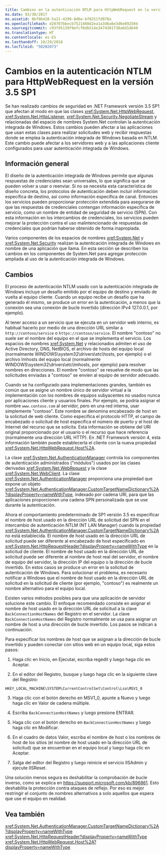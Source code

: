 ```yaml
---
title: Cambios en la autenticación NTLM para HttpWebRequest en la versión 3.5 SP1
ms.date: 03/30/2017
ms.assetid: 8bf0b428-5a21-4299-8d6e-bf8251fd978a
ms.openlocfilehash: d20707bbecb7521408d2ea1a3d6a6e3d6e892504
ms.sourcegitcommit: c93fd5139f9efcf6db514e3474301738a6d1d649
ms.translationtype: HT
ms.contentlocale: es-ES
ms.lasthandoff: 10/29/2018
ms.locfileid: "50202873"
---
```

# <a name="changes-to-ntlm-authentication-for-httpwebrequest-in-version-35-sp1"></a>Cambios en la autenticación NTLM para HttpWebRequest en la versión 3.5 SP1
Se han realizado cambios de seguridad en .NET Framework versión 3.5 SP1 que afectan al modo en que las clases <xref:System.Net.HttpWebRequest>, <xref:System.Net.HttpListener>, <xref:System.Net.Security.NegotiateStream> y relacionadas del espacio de nombres System.Net controlan la autenticación integrada de Windows. Estos cambios pueden afectar a las aplicaciones que usan estas clases para realizar solicitudes web y recibir respuestas donde se emplea la autenticación integrada de Windows basada en NTLM. Este cambio puede afectar a los servidores web y a las aplicaciones cliente configurados para usar autenticación integrada de Windows.  
  
## <a name="overview"></a>Información general  
 El diseño de la autenticación integrada de Windows permite que algunas respuestas de credenciales sean universales, lo que significa que se pueden volver a usar o reenviar. Si no se necesita esta característica de diseño concreta, los protocolos de autenticación deben incluir información específica de destino, así como información específica de canal. Entonces los servicios pueden proporcionar protección extendida para asegurarse de que las respuestas de credenciales contengan información específica de servicio, como un nombre de entidad de seguridad de servicio (SPN). Con esta información en los intercambios de credenciales, los servicios pueden mejorar la protección contra el uso malintencionado de respuestas de credenciales que podrían haberse obtenido de forma inapropiada.  
  
 Varios componentes de los espacios de nombres <xref:System.Net> y <xref:System.Net.Security> realizan la autenticación integrada de Windows en nombre de una aplicación que llama. En esta sección se describen los cambios en los componentes de System.Net para agregar protección ampliada al uso de la autenticación integrada de Windows.  
  
## <a name="changes"></a>Cambios  
 El proceso de autenticación NTLM usado con la autenticación integrada de Windows incluye un desafío emitido por el equipo de destino y enviado de vuelta al equipo cliente. Cuando un equipo recibe un desafío que ha generado él mismo, se produce un error en la autenticación, a menos que la conexión sea una conexión de bucle invertido (dirección IPv4 127.0.0.1, por ejemplo).  
  
 Al tener acceso a un servicio que se ejecuta en un servidor web interno, es habitual hacerlo por medio de una dirección URL similar a `http://contoso/service` o `https://contoso/service`. El nombre "contoso" no suele ser el nombre del equipo en el que se implementa el servicio. Los espacios de nombres <xref:System.Net> y relacionados admiten el uso de Active Directory, DNS, NetBIOS, el archivo de hosts del equipo local (normalmente WINDOWS\system32\drivers\etc\hosts, por ejemplo) o el archivo Imhosts del equipo local (normalmente WINDOWS\system32\drivers\etc\lmhosts, por ejemplo) para resolver nombres en direcciones. El nombre "contoso" se resuelve de modo que las solicitudes enviadas a "contoso" se envíen al equipo de servidor adecuado.  
  
 Cuando se ha configurado para implementaciones grandes, también es común que se asigne un nombre único de servidor virtual a la implementación con los nombres de equipos subyacentes no usados nunca por aplicaciones cliente y usuarios finales. Por ejemplo, se podría asignar el nombre `www.contoso.com` al servidor, pero en una red interna, usar simplemente "contoso". Este nombre se denomina encabezado de host en la solicitud de web cliente. Como especifica el protocolo HTTP, el campo de encabezado o solicitud de host especifica el número de puerto y el host de Internet del recurso que se solicita. Esta información se obtiene del URI original proporcionado por el usuario o el recurso que hace referencia (normalmente una dirección URL HTTP). En .NET Framework versión 4, esta información también puede establecerla el cliente con la nueva propiedad <xref:System.Net.HttpWebRequest.Host%2A>.  
  
 La clase <xref:System.Net.AuthenticationManager> controla los componentes de autenticación administrados ("módulos") usados por las clases derivadas <xref:System.Net.WebRequest> y la clase <xref:System.Net.WebClient>. La clase <xref:System.Net.AuthenticationManager> proporciona una propiedad que expone un objeto <xref:System.Net.AuthenticationManager.CustomTargetNameDictionary%2A?displayProperty=nameWithType>, indexado por cadena URI, para que las aplicaciones proporcionen una cadena SPN personalizada que se use durante la autenticación.  
  
 Ahora el comportamiento predeterminado de SP1 versión 3.5 es especificar el nombre de host usado en la dirección URL de solicitud del SPN en el intercambio de autenticación NTLM (NT LAN Manager) cuando la propiedad <xref:System.Net.AuthenticationManager.CustomTargetNameDictionary%2A> no está establecida. El nombre de host usado en la dirección URL de solicitud puede ser diferente al encabezado de host especificado en <xref:System.Net.HttpRequestHeader?displayProperty=nameWithType> en la solicitud de cliente. El nombre de host usado en la dirección URL de solicitud puede ser diferente al nombre de host real del servidor, el nombre de equipo del servidor, la dirección IP del equipo o la dirección de bucle invertido. En estos casos se produce un error en la solicitud de autenticación de Windows. Para solucionar el problema, es necesario notificar a Windows que el nombre de host usado en la dirección URL de solicitud en la solicitud de cliente (por ejemplo, "contoso") es realmente un nombre alternativo para el equipo local.  
  
 Existen varios métodos posibles para que una aplicación de servidor solucione este cambio. El enfoque recomendado consiste en asignar el nombre de host usado en la dirección URL de solicitud a la clave `BackConnectionHostNames` del Registro en el servidor. La clave `BackConnectionHostNames` del Registro normalmente se usa para asignar un nombre de host a una dirección de bucle invertido. Los pasos se indican a continuación.  
  
 Para especificar los nombres de host que se asignan a la dirección de bucle invertido y pueden conectar con sitios web en un equipo local, siga estos pasos:  
  
 1. Haga clic en Inicio, en Ejecutar, escriba regedit y luego haga clic en Aceptar.  
  
 2. En el editor del Registro, busque y luego haga clic en la siguiente clave del Registro:  
  
 `HKEY_LOCAL_MACHINE\SYSTEM\CurrentControlSet\Control\Lsa\MSV1_0`  
  
 3. Haga clic con el botón derecho en MSV1_0, apunte a Nuevo y luego haga clic en Valor de cadena múltiple.  
  
 4. Escriba `BackConnectionHostNames` y luego presione ENTRAR.  
  
 5. Haga clic con el botón derecho en `BackConnectionHostNames` y luego haga clic en Modificar.  
  
 6. En el cuadro de datos Valor, escriba el nombre de host o los nombres de host de los sitios (el nombre de host usado en la dirección URL de solicitud) que se encuentran en el equipo local y luego haga clic en Aceptar.  
  
 7. Salga del editor del Registro y luego reinicie el servicio IISAdmin y ejecute IISReset.  
  
 Una solución menos segura es deshabilitar la comprobación de bucle inverso, como se explica en <https://support.microsoft.com/kb/896861>. Esto deshabilita la protección contra ataques de reflejo. Por eso es mejor restringir el conjunto de nombres alternativos a solo aquellos que espera que use el equipo en realidad.  
  
## <a name="see-also"></a>Vea también  
 <xref:System.Net.AuthenticationManager.CustomTargetNameDictionary%2A?displayProperty=nameWithType>  
 <xref:System.Net.HttpRequestHeader?displayProperty=nameWithType>  
 <xref:System.Net.HttpWebRequest.Host%2A?displayProperty=nameWithType>
